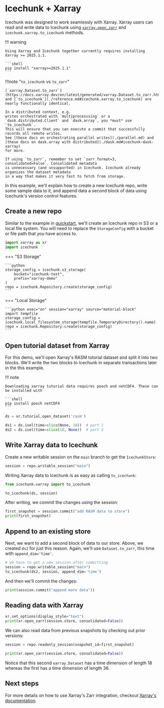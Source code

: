 # Icechunk + Xarray

Icechunk was designed to work seamlessly with Xarray. Xarray users can read and
write data to Icechunk using [`xarray.open_zarr`](https://docs.xarray.dev/en/latest/generated/xarray.open_zarr.html#xarray.open_zarr)
and `icechunk.xarray.to_icechunk` methods.

!!! warning

    Using Xarray and Icechunk together currently requires installing Xarray >= 2025.1.1.

    ```shell
    pip install "xarray>=2025.1.1"
    ```

!!!note "`to_icechunk` vs `to_zarr`"

    [`xarray.Dataset.to_zarr`](https://docs.xarray.dev/en/latest/generated/xarray.Dataset.to_zarr.html#xarray.Dataset.to_zarr)
    and [`to_icechunk`](./reference.md#icechunk.xarray.to_icechunk) are nearly functionally identical.

    In a distributed context, e.g.
    writes orchestrated with `multiprocesssing` or a `dask.distributed.Client` and `dask.array`, you *must* use `to_icechunk`.
    This will ensure that you can execute a commit that successfully records all remote writes.
    See [these docs on orchestrating parallel writes](./parallel.md) and [these docs on dask.array with distributed](./dask.md#icechunk-dask-xarray)
    for more.

    If using `to_zarr`, remember to set `zarr_format=3, consolidated=False`. Consolidated metadata
    is unnecessary (and unsupported) in Icechunk. Icechunk already organizes the dataset metadata
    in a way that makes it very fast to fetch from storage.


In this example, we'll explain how to create a new Icechunk repo, write some sample data
to it, and append data a second block of data using Icechunk's version control features.

## Create a new repo

Similar to the example in [quickstart](./quickstart.md), we'll create an
Icechunk repo in S3 or a local file system. You will need to replace the `StorageConfig`
with a bucket or file path that you have access to.


```python exec="on" session="xarray" source="material-block"
import xarray as xr
import icechunk
```

=== "S3 Storage"

    ```python
    storage_config = icechunk.s3_storage(
        bucket="icechunk-test",
        prefix="xarray-demo"
    )
    repo = icechunk.Repository.create(storage_config)
    ```

=== "Local Storage"

    ```python exec="on" session="xarray" source="material-block"
    import tempfile
    storage_config = icechunk.local_filesystem_storage(tempfile.TemporaryDirectory().name)
    repo = icechunk.Repository.create(storage_config)
    ```

## Open tutorial dataset from Xarray

For this demo, we'll open Xarray's RASM tutorial dataset and split it into two blocks.
We'll write the two blocks to Icechunk in separate transactions later in the this example.


!!! note

    Downloading xarray tutorial data requires pooch and netCDF4. These can be installed with

    ```shell
    pip install pooch netCDF4
    ```

```python exec="on" session="xarray" source="material-block"
ds = xr.tutorial.open_dataset('rasm')

ds1 = ds.isel(time=slice(None, 18))  # part 1
ds2 = ds.isel(time=slice(18, None))  # part 2
```

## Write Xarray data to Icechunk

Create a new writable session on the `main` branch to get the `IcechunkStore`:

```python exec="on" session="xarray" source="material-block"
session = repo.writable_session("main")
```

Writing Xarray data to Icechunk is as easy as calling `to_icechunk`:

```python exec="on" session="xarray" source="material-block"
from icechunk.xarray import to_icechunk

to_icechunk(ds, session)
```

After writing, we commit the changes using the session:

```python exec="on" session="xarray" source="material-block" result="code"
first_snapshot = session.commit("add RASM data to store")
print(first_snapshot)
```

## Append to an existing store

Next, we want to add a second block of data to our store. Above, we created `ds2` for just
this reason. Again, we'll use `Dataset.to_zarr`, this time with `append_dim='time'`.

```python exec="on" session="xarray" source="material-block"
# we have to get a new session after committing
session = repo.writable_session("main")
to_icechunk(ds2, session, append_dim='time')
```

And then we'll commit the changes:

```python exec="on" session="xarray" source="material-block" result="code"
print(session.commit("append more data"))
```

## Reading data with Xarray


```python exec="on" session="xarray" source="material-block" result="code"
xr.set_options(display_style="text")
print(xr.open_zarr(session.store, consolidated=False))
```

We can also read data from previous snapshots by checking out prior versions:

```python exec="on" session="xarray" source="material-block" result="code"
session = repo.readonly_session(snapshot_id=first_snapshot)

print(xr.open_zarr(session.store, consolidated=False))
```

Notice that this second `xarray.Dataset` has a time dimension of length 18 whereas the
first has a time dimension of length 36.

## Next steps

For more details on how to use Xarray's Zarr integration, checkout [Xarray's documentation](https://docs.xarray.dev/en/stable/user-guide/io.html#zarr).
